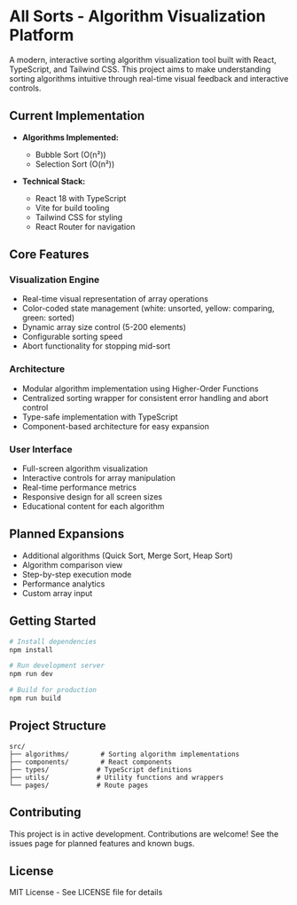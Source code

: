 # All Sorts - Algorithm Visualization Platform

A modern, interactive sorting algorithm visualization tool built with React, TypeScript, and Tailwind CSS. This project aims to make understanding sorting algorithms intuitive through real-time visual feedback and interactive controls.

## Current Implementation

- **Algorithms Implemented:**

  - Bubble Sort (O(n²))
  - Selection Sort (O(n²))

- **Technical Stack:**
  - React 18 with TypeScript
  - Vite for build tooling
  - Tailwind CSS for styling
  - React Router for navigation

## Core Features

### Visualization Engine

- Real-time visual representation of array operations
- Color-coded state management (white: unsorted, yellow: comparing, green: sorted)
- Dynamic array size control (5-200 elements)
- Configurable sorting speed
- Abort functionality for stopping mid-sort

### Architecture

- Modular algorithm implementation using Higher-Order Functions
- Centralized sorting wrapper for consistent error handling and abort control
- Type-safe implementation with TypeScript
- Component-based architecture for easy expansion

### User Interface

- Full-screen algorithm visualization
- Interactive controls for array manipulation
- Real-time performance metrics
- Responsive design for all screen sizes
- Educational content for each algorithm

## Planned Expansions

- Additional algorithms (Quick Sort, Merge Sort, Heap Sort)
- Algorithm comparison view
- Step-by-step execution mode
- Performance analytics
- Custom array input

## Getting Started

```bash
# Install dependencies
npm install

# Run development server
npm run dev

# Build for production
npm run build
```

## Project Structure

```
src/
├── algorithms/        # Sorting algorithm implementations
├── components/        # React components
├── types/            # TypeScript definitions
├── utils/            # Utility functions and wrappers
└── pages/            # Route pages
```

## Contributing

This project is in active development. Contributions are welcome! See the issues page for planned features and known bugs.

## License

MIT License - See LICENSE file for details
